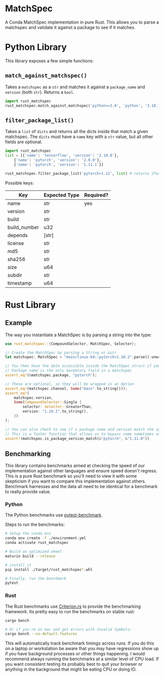 # MatchSpec

A Conda MatchSpec implementation in pure Rust. This allows you to parse a matchspec and validate it against a package to see if it matches.

# Python Library

This library exposes a few simple functions:

## `match_against_matchspec()`

Takes a `matchspec` as a `str` and matches it against a `package_name` and `version` (both `str`). Returns a `bool`.

``` python
import rust_matchspec
rust_matchspec.match_against_matchspec('python>=3.0', 'python', '3.10.1') # returns True
```

## `filter_package_list()`

Takes a `list` of `dicts` and returns all the dicts inside that match a given matchspec. The `dicts` must have a `name` key with a `str` value, but all other fields are optional.

```python
import rust_matchspec
list = [{'name': 'tensorflow', 'version': '2.10.0'},
	{'name': 'pytorch', 'version': '2.0.0'},
	{'name': 'pytorch', 'version': '1.11.1'}]

rust_matchspec.filter_package_list('pytorch>1.12', list) # returns [PackageCandidate(name=pytorch)]
```

Possible keys:

| Key          | Expected Type | Required? |
|--------------|---------------|-----------|
| name         | str           | yes       |
| version      | str           |           |
| build        | str           |           |
| build_number | u32           |           |
| depends      | [str]         |           |
| license      | str           |           |
| md5          | str           |           |
| sha256       | str           |           |
| size         | u64           |           |
| subdir       | str           |           |
| timestamp    | u64           |           |

# Rust Library

## Example

The way you instantiate a MatchSpec is by parsing a string into the type:

```rust
use rust_matchspec::{CompoundSelector, MatchSpec, Selector};

// Create the MatchSpec by parsing a String or &str
let matchspec: MatchSpec = "main/linux-64::pytorch>1.10.2".parse().unwrap();

// You then have the data accessible inside the MatchSpec struct if you want it
// Package name is the only mandatory field in a matchspec
assert_eq!(&matchspec.package, "pytorch");

// These are optional, so they will be wrapped in an Option
assert_eq!(matchspec.channel, Some("main".to_string()));
assert_eq!(
	matchspec.version,
	Some(CompoundSelector::Single {
		selector: Selector::GreaterThan,
		version: "1.10.2".to_string(),
	})
);

// You can also check to see if a package name and version match the spec.
// This is a faster function that allows us to bypass some sometimes unnecessary tests like channel or subdir
assert!(matchspec.is_package_version_match(&"pytorch", &"1.11.0"))
```

## Benchmarking

This library contains benchmarks aimed at checking the speed of our implementation against other languages and ensure speed doesn't regress. This is a pure Rust benchmark so you'll need to view it with some skepticism if you want to compare this implementation against others. Benchmark harnesses and the data all need to be identical for a benchmark to really provide value.


### Python

The Python benchmarks use [pytest-benchmark](https://pytest-benchmark.readthedocs.io/en/stable/).

Steps to run the benchmarks:

```bash
# Setup the conda env
conda env create -f ./environment.yml
conda activate rust_matchspec

# Build an optimized wheel
maturin build --release

# install it
pip install ./target/rust_matchspec*.whl

# Finally, run the benchmark
pytest
```

### Rust

The Rust benchmarks use [Criterion.rs](https://bheisler.github.io/criterion.rs/book/criterion_rs.html) to provide the benchmarking framework. Its pretty easy to run the benchmarks on stable rust:

```bash
cargo bench 

# Or if you're on mac and get errors with Invalid Symbols:
cargo bench --no-default-features
```
This will automatically track benchmark timings across runs. If you do this on a laptop or workstation be aware that you may have regressions show up if you have background processes or other things happening. I would recommend always running the benchmarks at a similar level of CPU load. If you want consistent testing its probably best to quit your browser or anything in the background that might be eating CPU or doing IO.
